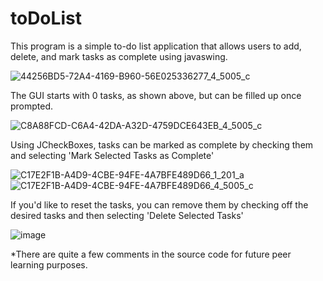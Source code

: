 # toDoList
This program is a simple to-do list application that allows users to add, delete, and mark tasks as complete using javaswing. 

![44256BD5-72A4-4169-B960-56E025336277_4_5005_c](https://github.com/LuisLeal123/toDoList/assets/69243042/9d24c621-b043-4860-b5c1-d77be951863c)

The GUI starts with 0 tasks, as shown above, but can be filled up once prompted.

![C8A88FCD-C6A4-42DA-A32D-4759DCE643EB_4_5005_c](https://github.com/LuisLeal123/toDoList/assets/69243042/df7174bd-cfe1-45b3-a8ac-42c7193e00d6)

Using JCheckBoxes, tasks can be marked as complete by checking them and selecting 'Mark Selected Tasks as Complete'



![C17E2F1B-A4D9-4CBE-94FE-4A7BFE489D66_1_201_a](https://github.com/LuisLeal123/toDoList/assets/69243042/d55431d6-8d05-4884-99ec-5cd7f6f229a9)
![C17E2F1B-A4D9-4CBE-94FE-4A7BFE489D66_4_5005_c](https://github.com/LuisLeal123/toDoList/assets/69243042/f76d924c-bfdb-4b20-ab00-3b6a32c70ce6)

If you'd like to reset the tasks, you can remove them by checking off the desired tasks and then selecting 'Delete Selected Tasks'

![image](https://github.com/LuisLeal123/toDoList/assets/69243042/371580e4-817b-4903-859a-7789138a30b5)



*There are quite a few comments in the source code for future peer learning purposes.

